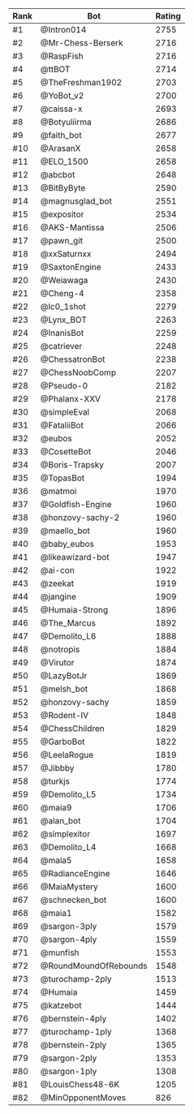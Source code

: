 Rank|Bot|Rating
---|---|---
#1|@Intron014|2755
#2|@Mr-Chess-Berserk|2716
#3|@RaspFish|2716
#4|@ttBOT|2714
#5|@TheFreshman1902|2703
#6|@YoBot_v2|2700
#7|@caissa-x|2693
#8|@Botyuliirma|2686
#9|@faith_bot|2677
#10|@ArasanX|2658
#11|@ELO_1500|2658
#12|@abcbot|2648
#13|@BitByByte|2590
#14|@magnusglad_bot|2551
#15|@expositor|2534
#16|@AKS-Mantissa|2506
#17|@pawn_git|2500
#18|@xxSaturnxx|2494
#19|@SaxtonEngine|2433
#20|@Weiawaga|2430
#21|@Cheng-4|2358
#22|@lc0_1shot|2279
#23|@Lynx_BOT|2263
#24|@InanisBot|2259
#25|@catriever|2248
#26|@ChessatronBot|2238
#27|@ChessNoobComp|2207
#28|@Pseudo-0|2182
#29|@Phalanx-XXV|2178
#30|@simpleEval|2068
#31|@FataliiBot|2066
#32|@eubos|2052
#33|@CosetteBot|2046
#34|@Boris-Trapsky|2007
#35|@TopasBot|1994
#36|@matmoi|1970
#37|@Goldfish-Engine|1960
#38|@honzovy-sachy-2|1960
#39|@maello_bot|1960
#40|@baby_eubos|1953
#41|@likeawizard-bot|1947
#42|@ai-con|1922
#43|@zeekat|1919
#44|@jangine|1909
#45|@Humaia-Strong|1896
#46|@The_Marcus|1892
#47|@Demolito_L6|1888
#48|@notropis|1884
#49|@Virutor|1874
#50|@LazyBotJr|1869
#51|@melsh_bot|1868
#52|@honzovy-sachy|1859
#53|@Rodent-IV|1848
#54|@ChessChildren|1829
#55|@GarboBot|1822
#56|@LeelaRogue|1819
#57|@Jibbby|1780
#58|@turkjs|1774
#59|@Demolito_L5|1734
#60|@maia9|1706
#61|@alan_bot|1704
#62|@simplexitor|1697
#63|@Demolito_L4|1668
#64|@maia5|1658
#65|@RadianceEngine|1646
#66|@MaiaMystery|1600
#67|@schnecken_bot|1600
#68|@maia1|1582
#69|@sargon-3ply|1579
#70|@sargon-4ply|1559
#71|@munfish|1553
#72|@RoundMoundOfRebounds|1548
#73|@turochamp-2ply|1513
#74|@Humaia|1459
#75|@katzebot|1444
#76|@bernstein-4ply|1402
#77|@turochamp-1ply|1368
#78|@bernstein-2ply|1365
#79|@sargon-2ply|1353
#80|@sargon-1ply|1308
#81|@LouisChess48-6K|1205
#82|@MinOpponentMoves|826
